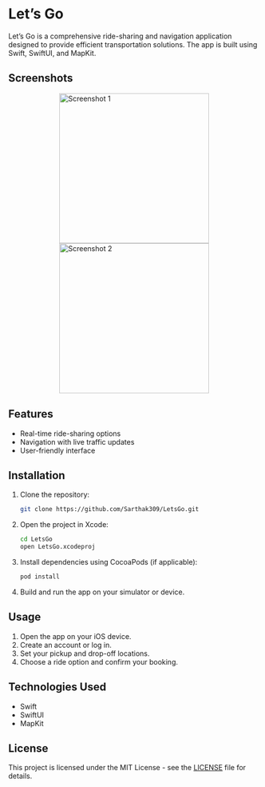 # Let’s Go

Let’s Go is a comprehensive ride-sharing and navigation application designed to provide efficient transportation solutions. The app is built using Swift, SwiftUI, and MapKit.

## Screenshots

<div style="display: flex; flex-wrap: wrap; justify-content: space-around;">
    <img src="1.png" alt="Screenshot 1" width="300"/>
    <img src="2.png" alt="Screenshot 2" width="300"/>
</div>


## Features
- Real-time ride-sharing options
- Navigation with live traffic updates
- User-friendly interface

## Installation

1. Clone the repository:
    ```sh
    git clone https://github.com/Sarthak309/LetsGo.git
    ```

2. Open the project in Xcode:
    ```sh
    cd LetsGo
    open LetsGo.xcodeproj
    ```

3. Install dependencies using CocoaPods (if applicable):
    ```sh
    pod install
    ```

4. Build and run the app on your simulator or device.

## Usage

1. Open the app on your iOS device.
2. Create an account or log in.
3. Set your pickup and drop-off locations.
4. Choose a ride option and confirm your booking.

## Technologies Used
- Swift
- SwiftUI
- MapKit

## License
This project is licensed under the MIT License - see the [LICENSE](LICENSE) file for details.
